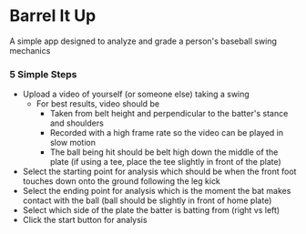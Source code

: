 # Barrel It Up

A simple app designed to analyze and grade a person's baseball swing mechanics

### 5 Simple Steps

- Upload a video of yourself (or someone else) taking a swing
  - For best results, video should be
    - Taken from belt height and perpendicular to the batter's stance and shoulders
    - Recorded with a high frame rate so the video can be played in slow motion
    - The ball being hit should be belt high down the middle of the plate (if using a tee, place the tee slightly in front of the plate)
- Select the starting point for analysis which should be when the front foot touches down onto the ground following the leg kick
- Select the ending point for analysis which is the moment the bat makes contact with the ball (ball should be slightly in front of home plate)
- Select which side of the plate the batter is batting from (right vs left)
- Click the start button for analysis
